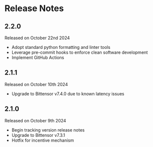 Release Notes
=============

2.2.0
-----
Released on October 22nd 2024
- Adopt standard python formatting and linter tools
- Leverage pre-commit hooks to enforce clean software development
- Implement GitHub Actions


2.1.1
-----
Released on October 10th 2024
- Upgrade to Bittensor v7.4.0 due to known latency issues


2.1.0
-----
Released on October 9th 2024
- Begin tracking version release notes
- Upgrade to Bittensor v7.3.1
- Hotfix for incentive mechanism
